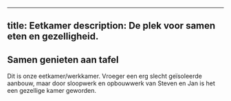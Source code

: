 
---
title: Eetkamer
description: De plek voor samen eten en gezelligheid.
---


## Samen genieten aan tafel

Dit is onze eetkamer/werkkamer.
Vroeger een erg slecht geïsoleerde aanbouw, maar door sloopwerk en opbouwwerk van Steven en Jan is het een gezellige kamer geworden.